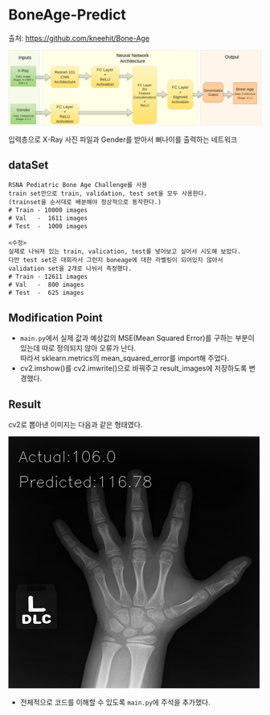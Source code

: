 # BoneAge-Predict  

출처: https://github.com/kneehit/Bone-Age

<img src="./images/flowchart.png">  

입력층으로 X-Ray 사진 파일과 Gender를 받아서 뻐나이를 출력하는 네트워크  

## dataSet  
    RSNA Pediatric Bone Age Challenge를 사용  
    train set만으로 train, validation, test set을 모두 사용한다.  
    (trainset을 순서대로 배분해야 정상적으로 동작한다.)  
    # Train - 10000 images
    # Val   -  1611 images
    # Test  -  1000 images  
    
    <수정>
    실제로 나눠져 있는 train, valication, test를 넣어보고 싶어서 시도해 보았다. 
    다만 test set은 대회라서 그런지 boneage에 대한 라벨링이 되어있지 않아서  
    validation set을 2개로 나눠서 측정했다.   
    # Train - 12611 images
    # Val   -  800 images
    # Test  -  625 images 

## Modification Point  

* ```main.py```에서 실제 값과 예상값의 MSE(Mean Squared Error)를 구하는 부분이 있는데 따로 정의되지 않아 오류가 난다.  
따라서 sklearn.metrics의 mean_squared_error를 import해 주었다.   
* cv2.imshow()를 cv2.imwrite()으로 바꿔주고 result_images에 저장하도록 변경했다.  

## Result  

cv2로 뽑아낸 이미지는 다음과 같은 형태였다.  

<img src="./result/result_image/145.png">

* 전체적으로 코드를 이해할 수 있도록 ```main.py```에 주석을 추가했다.  
